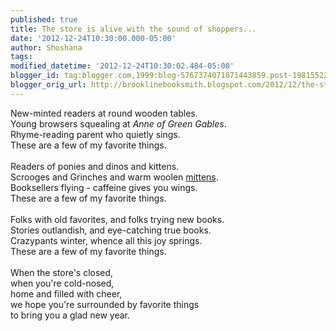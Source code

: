 ```yaml
---
published: true
title: The store is alive with the sound of shoppers...
date: '2012-12-24T10:30:00.000-05:00'
author: Shoshana
tags: 
modified_datetime: '2012-12-24T10:30:02.484-05:00'
blogger_id: tag:blogger.com,1999:blog-5767374071871443859.post-1981552274619895969
blogger_orig_url: http://brooklinebooksmith.blogspot.com/2012/12/the-store-is-alive-with-sound-of.html
---
```


New-minted readers at round wooden tables.<br />Young browsers squealing at <i>Anne of Green Gables</i>.<br />Rhyme-reading parent who quietly sings.<br />These are a few of my favorite things.<br /><br />Readers of ponies and dinos and kittens.<br />Scrooges and Grinches and warm woolen <a href="http://www.brooklinebooksmith-shop.com/book/9780399252969">mittens</a>.<br />Booksellers flying - caffeine gives you wings.<br />These are a few of my favorite things.<br /><br />Folks with old favorites, and folks trying new books.<br />Stories outlandish, and eye-catching true books.<br />Crazypants winter, whence all this joy springs.<br />These are a few of my favorite things.<br /><br />When the store's closed,<br />when you're cold-nosed,<br />home and filled with cheer,<br />we hope you're surrounded by favorite things<br />to bring you a glad new year.<br /><br /><br />